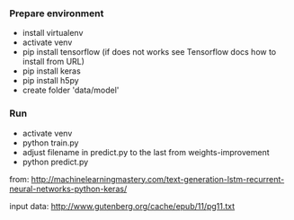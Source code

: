 ### Prepare environment
- install virtualenv
- activate venv
- pip install tensorflow (if does not works see Tensorflow docs how to install from URL)
- pip install keras
- pip install h5py
- create folder 'data/model'


### Run
- activate venv
- python train.py
- adjust filename in predict.py to the last from weights-improvement
- python predict.py

from: http://machinelearningmastery.com/text-generation-lstm-recurrent-neural-networks-python-keras/

input data: http://www.gutenberg.org/cache/epub/11/pg11.txt
